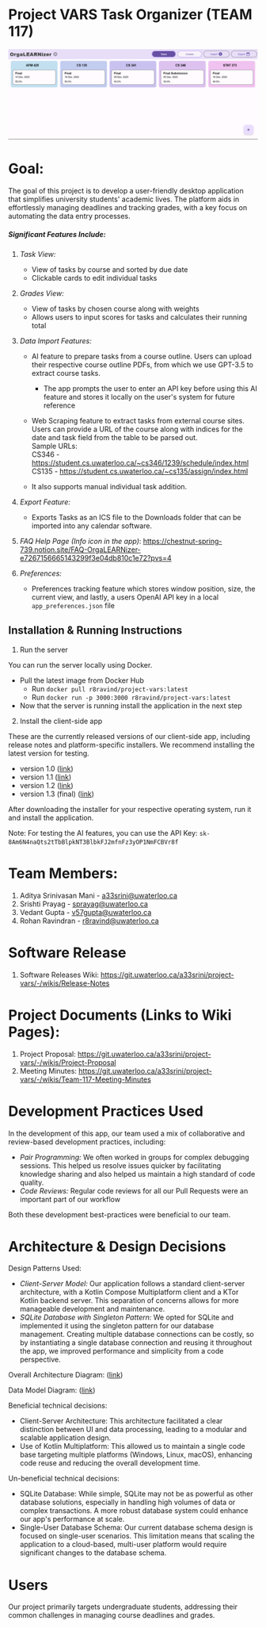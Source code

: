 # Project VARS Task Organizer (TEAM 117)

![OrgaLEARNizer](./OrgaLEARNizer.PNG)

# Goal:

The goal of this project is to develop a user-friendly desktop application that simplifies university students' academic lives. The platform aids in effortlessly managing deadlines and tracking grades, with a key focus on automating the data entry processes.

##### Significant Features Include:

1. _Task View:_
   - View of tasks by course and sorted by due date
   - Clickable cards to edit individual tasks
2. _Grades View:_
   - View of tasks by chosen course along with weights
   - Allows users to input scores for tasks and calculates their running total
3. _Data Import Features:_

   - AI feature to prepare tasks from a course outline. Users can upload their respective course outline PDFs, from which we use GPT-3.5 to extract course tasks.
     - The app prompts the user to enter an API key before using this AI feature and stores it locally on the user's system for future reference
   - Web Scraping feature to extract tasks from external course sites. Users can provide a URL of the course along with indices for the date and task field from the table to be parsed out. \
     Sample URLs: \
     CS346 - https://student.cs.uwaterloo.ca/~cs346/1239/schedule/index.html \
     CS135 - https://student.cs.uwaterloo.ca/~cs135/assign/index.html

   - It also supports manual individual task addition.

4. _Export Feature:_
   - Exports Tasks as an ICS file to the Downloads folder that can be imported into any calendar software.
5. _FAQ Help Page (Info icon in the app)_: https://chestnut-spring-739.notion.site/FAQ-OrgaLEARNizer-e7267156665143299f3e04db810c1e72?pvs=4
6. _Preferences:_
   - Preferences tracking feature which stores window position, size, the current view, and lastly, a users OpenAI API key in a local `app_preferences.json` file

## Installation & Running Instructions

1. Run the server

You can run the server locally using Docker.

- Pull the latest image from Docker Hub
  - Run `docker pull r8ravind/project-vars:latest`
  - Run `docker run -p 3000:3000 r8ravind/project-vars:latest`
- Now that the server is running install the application in the next step

2. Install the client-side app

These are the currently released versions of our client-side app, including release notes and platform-specific installers. We recommend installing the latest version for testing.

- version 1.0 ([link](https://git.uwaterloo.ca/a33srini/project-vars/-/wikis/Release-Notes#vars-v10))
- version 1.1 ([link](https://git.uwaterloo.ca/a33srini/project-vars/-/wikis/Release-Notes#vars-v11))
- version 1.2 ([link](https://git.uwaterloo.ca/a33srini/project-vars/-/wikis/Release-Notes#vars-v12))
- version 1.3 (final) ([link](https://git.uwaterloo.ca/a33srini/project-vars/-/wikis/Release-Notes#vars-v13))

After downloading the installer for your respective operating system, run it and install the application.

Note: For testing the AI features, you can use the API Key: `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`

# Team Members:

1. Aditya Srinivasan Mani - a33srini@uwaterloo.ca
2. Srishti Prayag - sprayag@uwaterloo.ca
3. Vedant Gupta - v57gupta@uwaterloo.ca
4. Rohan Ravindran - r8ravind@uwaterloo.ca

# Software Release

1. Software Releases Wiki: https://git.uwaterloo.ca/a33srini/project-vars/-/wikis/Release-Notes

# Project Documents (Links to Wiki Pages):

1. Project Proposal: https://git.uwaterloo.ca/a33srini/project-vars/-/wikis/Project-Proposal
2. Meeting Minutes: https://git.uwaterloo.ca/a33srini/project-vars/-/wikis/Team-117-Meeting-Minutes

# Development Practices Used

In the development of this app, our team used a mix of collaborative and review-based development practices, including:

- _Pair Programming:_ We often worked in groups for complex debugging sessions. This helped us resolve issues quicker by facilitating knowledge sharing and also helped us maintain a high standard of code quality.
- _Code Reviews:_ Regular code reviews for all our Pull Requests were an important part of our workflow

Both these development best-practices were beneficial to our team.

# Architecture & Design Decisions

Design Patterns Used:

- _Client-Server Model:_ Our application follows a standard client-server architecture, with a Kotlin Compose Multiplatform client and a KTor Kotlin backend server. This separation of concerns allows for more manageable development and maintenance.
- _SQLite Database with Singleton Pattern:_ We opted for SQLite and implemented it using the singleton pattern for our database management. Creating multiple database connections can be costly, so by instantiating a single database connection and reusing it throughout the app, we improved performance and simplicity from a code perspective.

Overall Architecture Diagram: ([link](https://git.uwaterloo.ca/a33srini/project-vars/-/wikis/uploads/7dd71cf53d081ae96415cf8770b4b784/IMG_6490.PNG))

Data Model Diagram: ([link](https://git.uwaterloo.ca/a33srini/project-vars/-/wikis/uploads/e23f889fb6553cf159930c92cc4cc531/Screenshot_2023-12-06_at_2.00.27_AM.png))

Beneficial technical decisions:

- Client-Server Architecture: This architecture facilitated a clear distinction between UI and data processing, leading to a modular and scalable application design.
- Use of Kotlin Multiplatform: This allowed us to maintain a single code base targeting multiple platforms (Windows, Linux, macOS), enhancing code reuse and reducing the overall development time.

Un-beneficial technical decisions:

- SQLite Database: While simple, SQLite may not be as powerful as other database solutions, especially in handling high volumes of data or complex transactions. A more robust database system could enhance our app's performance at scale.
- Single-User Database Schema: Our current database schema design is focused on single-user scenarios. This limitation means that scaling the application to a cloud-based, multi-user platform would require significant changes to the database schema.

# Users

Our project primarily targets undergraduate students, addressing their common challenges in managing course deadlines and grades.
